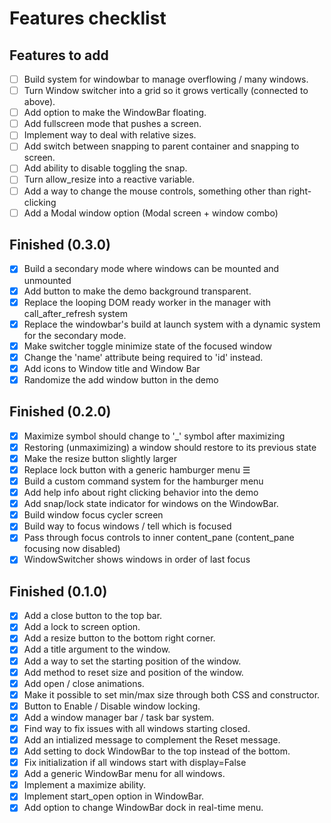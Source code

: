 # Features checklist

## Features to add

- [ ] Build system for windowbar to manage overflowing / many windows.
- [ ] Turn Window switcher into a grid so it grows vertically (connected to above).
- [ ] Add option to make the WindowBar floating.
- [ ] Add fullscreen mode that pushes a screen.
- [ ] Implement way to deal with relative sizes.  
- [ ] Add switch between snapping to parent container and snapping to screen.  
- [ ] Add ability to disable toggling the snap.
- [ ] Turn allow_resize into a reactive variable.
- [ ] Add a way to change the mouse controls, something other than right-clicking
- [ ] Add a Modal window option (Modal screen + window combo)

## Finished (0.3.0)

- [X] Build a secondary mode where windows can be mounted and unmounted
- [X] Add button to make the demo background transparent.
- [X] Replace the looping DOM ready worker in the manager with call_after_refresh system
- [X] Replace the windowbar's build at launch system with a dynamic system for the secondary mode.
- [X] Make switcher toggle minimize state of the focused window
- [X] Change the 'name' attribute being required to 'id' instead.
- [X] Add icons to Window title and Window Bar
- [X] Randomize the add window button in the demo

## Finished (0.2.0)

- [X] Maximize symbol should change to '_' symbol after maximizing
- [X] Restoring (unmaximizing) a window should restore to its previous state
- [X] Make the resize button slightly larger
- [X] Replace lock button with a generic hamburger menu ☰
- [X] Build a custom command system for the hamburger menu
- [X] Add help info about right clicking behavior into the demo
- [X] Add snap/lock state indicator for windows on the WindowBar.
- [X] Build window focus cycler screen
- [X] Build way to focus windows / tell which is focused
- [X] Pass through focus controls to inner content_pane (content_pane focusing now disabled)
- [X] WindowSwitcher shows windows in order of last focus

## Finished (0.1.0)

- [X] Add a close button to the top bar.  
- [X] Add a lock to screen option.  
- [X] Add a resize button to the bottom right corner.  
- [X] Add a title argument to the window.  
- [X] Add a way to set the starting position of the window.  
- [X] Add method to reset size and position of the window.  
- [X] Add open / close animations.  
- [X] Make it possible to set min/max size through both CSS and constructor.  
- [X] Button to Enable / Disable window locking.  
- [X] Add a window manager bar / task bar system.  
- [X] Find way to fix issues with all windows starting closed.  
- [X] Add an intialized message to complement the Reset message.  
- [X] Add setting to dock WindowBar to the top instead of the bottom.  
- [X] Fix initialization if all windows start with display=False
- [X] Add a generic WindowBar menu for all windows.
- [X] Implement a maximize ability.
- [X] Implement start_open option in WindowBar.
- [X] Add option to change WindowBar dock in real-time menu.
